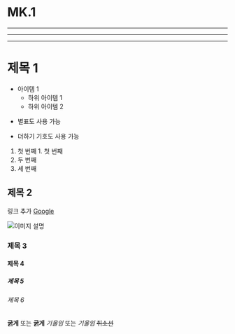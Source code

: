 # MK.1
---
***
___

# 제목 1
- 아이템 1
  - 하위 아이템 1
  - 하위 아이템 2
* 별표도 사용 가능
+ 더하기 기호도 사용 가능

1. 첫 번째 1. 첫 번째
2. 두 번째
3. 세 번째

## 제목 2
링크 추가
[Google](https://www.google.com)

![이미지 설명](https://helpx.adobe.com/content/dam/help/en/photoshop/using/quick-actions/remove-background-before-qa1.png)


### 제목 3
#### 제목 4
##### 제목 5
###### 제목 6

**굵게** 또는 __굵게__
*기울임* 또는 _기울임_
~~취소선~~

